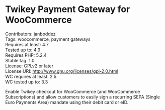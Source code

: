 # Twikey Payment Gateway for WooCommerce
Contributors: janboddez  
Tags: woocommerce, payment gateways  
Requires at least: 4.7  
Tested up to: 4.9  
Requires PHP: 5.2.4  
Stable tag: 1.0  
License: GPLv2 or later  
License URI: http://www.gnu.org/licenses/gpl-2.0.html  
WC requires at least: 2.5  
WC tested up to: 3.3  

Enable Twikey checkout for WooCommerce (and WooCommerce Subscriptions) and allow customers to easily sign a recurring SEPA (Single Euro Payments Area) mandate using their debit card or eID.
